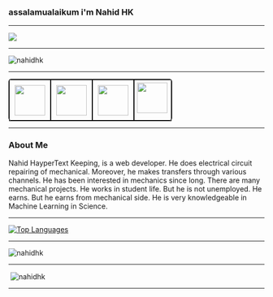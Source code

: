 
### assalamualaikum i'm Nahid HK

---

<p>
  <a href="https://nahidhk.info">
  <img src="https://readme-typing-svg.demolab.com?font=Fira+Code&weight=10&size=30&pause=1&color=F78325&center=true&vCenter=true&random=falsh&width=1000&lines=I+AM+A+WEB+DEVELOPER+;I+AM+A+ELECTRIC+REAPING;I+AM+A+ELECTRIC+CIRCUIT+DEVELOPER+;I+AM+AUDIO+EDITOR+"/></a>

</p>

---

<p align="left"> <img src="https://komarev.com/ghpvc/?username=nahidhk&label=Profile%20views&color=ff69b4&style=flat" alt="nahidhk" /> </p>

---



<div style="height: 80px;border: 1px solid black; border-radius: 5px;justify-content: flex-start;display: flex;width: 320px;">
  <div style="height: 80px;width: 80px;border: 1px solid black;">
   <a href="https://www.facebook.com/nahid.hk.bd">
     <img style="height: 60px;width: 60px; padding: 10px;" src="https://raw.githubusercontent.com/rahuldkjain/github-profile-readme-generator/master/src/images/icons/Social/facebook.svg"/>
   </a> 
  </div>
 <div style="height: 80px;width: 80px;border: 1px solid black;">
  <a href="https://www.instagram.com/nahidhk.xyz?igshid=OGQ5ZDc2ODk2ZA==">
     <img style="height: 60px;width: 60px; padding: 10px;" src="https://raw.githubusercontent.com/rahuldkjain/github-profile-readme-generator/master/src/images/icons/Social/instagram.svg"/>
   </a> 
  </div>
<div style="height: 80px;width: 80px;border: 1px solid black;">
 <a href="https://www.x.com/NAHIDHK0">
 <img style="height: 60px;width: 60px; padding: 10px;" src="https://raw.githubusercontent.com/rahuldkjain/github-profile-readme-generator/master/src/images/icons/Social/twitter.svg"/>
   </a> 
</div>
<div style="height: 80px;width: 80px;border: 1px solid black;">
       <a href="https://www.linkedin.com/in/nahid-hk-910797255">
         <img style="height: 60px;width: 60px; padding: 5px;" src="https://raw.githubusercontent.com/rahuldkjain/github-profile-readme-generator/master/src/images/icons/Social/linked-in-alt.svg" />
       </a> 
  </div>
</div>  


  ---


### About Me

Nahid HayperText Keeping, is a web developer. He does electrical circuit repairing of mechanical. Moreover, he makes transfers through various channels. He has been interested in mechanics since long. There are many mechanical projects. He works in student life. But he is not unemployed. He earns. But he earns from mechanical side. He is very knowledgeable in Machine Learning in Science.


---



<p align="left">
  <a href="https://github.com/nahidhk" align="left"><img src="https://github-readme-stats.vercel.app/api/top-langs/?username=nahidhk&langs_count=10&title_color=a855f7&text_color=000&icon_color=000&bg_color=fffff&hide_border=false&locale=en&custom_title=Top%20%Languages" alt="Top Languages" /></a>
</p>

---


<p><img align="center" src="https://github-readme-streak-stats.herokuapp.com/?user=nahidhk&" alt="nahidhk" /></p>

---

<p>&nbsp;<img align="center" src="https://github-readme-stats.vercel.app/api?username=nahidhk&show_icons=true&locale=en" alt="nahidhk" /></p>


---



  
